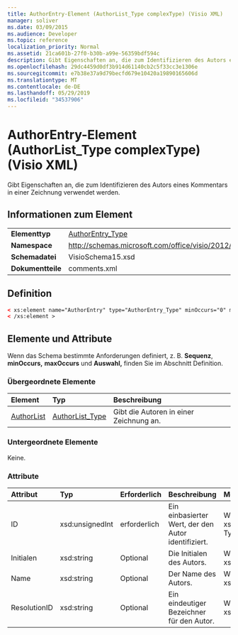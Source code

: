 ```yaml
---
title: AuthorEntry-Element (AuthorList_Type complexType) (Visio XML)
manager: soliver
ms.date: 03/09/2015
ms.audience: Developer
ms.topic: reference
localization_priority: Normal
ms.assetid: 21ca601b-27f0-b30b-a99e-56359bdf594c
description: Gibt Eigenschaften an, die zum Identifizieren des Autors eines Kommentars in einer Zeichnung verwendet werden.
ms.openlocfilehash: 29dc4459d0df3b914d61140cb2c5f33cc3e1306e
ms.sourcegitcommit: e7b38e37a9d79becfd679e10420a19890165606d
ms.translationtype: MT
ms.contentlocale: de-DE
ms.lasthandoff: 05/29/2019
ms.locfileid: "34537906"
---
```

# <a name="authorentry-element-authorlist_type-complextype-visio-xml"></a>AuthorEntry-Element (AuthorList_Type complexType) (Visio XML)

Gibt Eigenschaften an, die zum Identifizieren des Autors eines Kommentars in einer Zeichnung verwendet werden.
  
## <a name="element-information"></a>Informationen zum Element

|||
|:-----|:-----|
|**Elementtyp** <br/> |[AuthorEntry_Type](authorentry_type-complextypevisio-xml.md) <br/> |
|**Namespace** <br/> |http://schemas.microsoft.com/office/visio/2012/main  <br/> |
|**Schemadatei** <br/> |VisioSchema15.xsd  <br/> |
|**Dokumentteile** <br/> |comments.xml  <br/> |
   
## <a name="definition"></a>Definition

```XML
< xs:element name="AuthorEntry" type="AuthorEntry_Type" minOccurs="0" maxOccurs="unbounded" >
< /xs:element >
```

## <a name="elements-and-attributes"></a>Elemente und Attribute

Wenn das Schema bestimmte Anforderungen definiert, z. B. **Sequenz**, **minOccurs,** **maxOccurs** und **Auswahl,** finden Sie im Abschnitt Definition. 
  
### <a name="parent-elements"></a>Übergeordnete Elemente

|**Element**|**Typ**|**Beschreibung**|
|:-----|:-----|:-----|
|[AuthorList](authorlist-element-comments_type-complextypevisio-xml.md) <br/> |[AuthorList_Type](authorlist_type-complextypevisio-xml.md) <br/> |Gibt die Autoren in einer Zeichnung an.  <br/> |
   
### <a name="child-elements"></a>Untergeordnete Elemente

Keine.
  
### <a name="attributes"></a>Attribute

|**Attribut**|**Typ**|**Erforderlich**|**Beschreibung**|**Mögliche Werte**|
|:-----|:-----|:-----|:-----|:-----|
|ID  <br/> |xsd:unsignedInt  <br/> |erforderlich  <br/> |Ein einbasierter Wert, der den Autor identifiziert.  <br/> |Werte des xsd:unsignedInt-Typs.  <br/> |
|Initialen  <br/> |xsd:string  <br/> |Optional  <br/> |Die Initialen des Autors.  <br/> |Werte des xsd:string-Typs.  <br/> |
|Name  <br/> |xsd:string  <br/> |Optional  <br/> |Der Name des Autors.  <br/> |Werte des xsd:string-Typs.  <br/> |
|ResolutionID  <br/> |xsd:string  <br/> |Optional  <br/> |Ein eindeutiger Bezeichner für den Autor.  <br/> |Werte des xsd:string-Typs.  <br/> |
   

